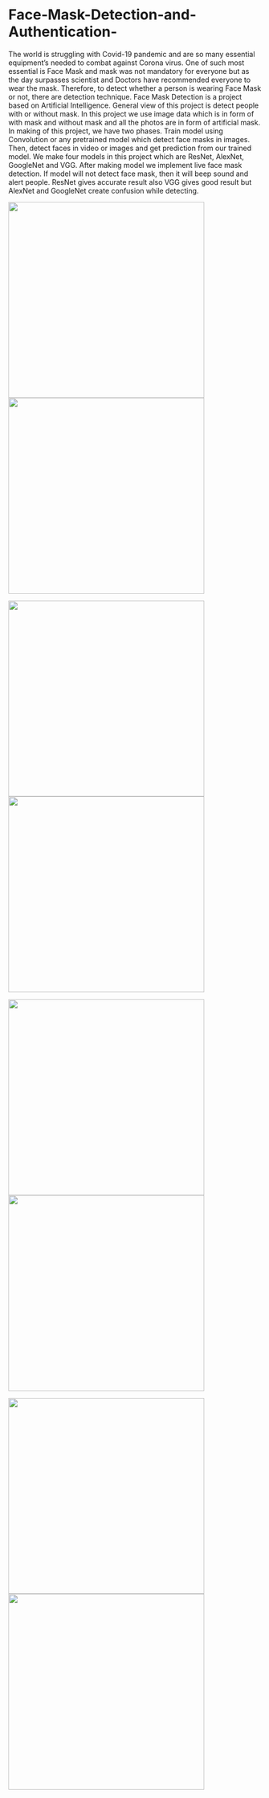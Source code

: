 # Face-Mask-Detection-and-Authentication-
The world is struggling with Covid-19 pandemic and are so many essential equipment’s needed to combat against Corona virus. One of such most essential is Face Mask and mask was not mandatory for everyone but as the day surpasses scientist and Doctors have recommended everyone to wear the mask. Therefore, to detect whether a person is wearing Face Mask or not, there are detection technique. Face Mask Detection is a project based on Artificial Intelligence. General view of this project is detect people with or without mask. In this project we use image data which is in form of with mask and without mask and all the photos are in form of artificial mask. In making of this project, we have two phases. Train model using Convolution or any pretrained model which detect face masks in images. Then, detect faces in video or images and get prediction from our trained model. We make four models in this project which are ResNet, AlexNet, GoogleNet and VGG. After making model we implement live face mask detection. If model will not detect face mask, then it will beep sound and alert people. ResNet gives accurate result also VGG gives good result but AlexNet and GoogleNet create confusion while detecting.

<p float="left">
  <img src="https://user-images.githubusercontent.com/78067738/125106126-ebf4c700-e0fc-11eb-97b0-9579e7ea4d44.jpg" width="390" />
  <img src="https://user-images.githubusercontent.com/78067738/125106136-eeefb780-e0fc-11eb-83b4-185ff428b60a.jpg" width="390" /> 
</p>
<p float="left">
  <img src="https://user-images.githubusercontent.com/78067738/125106242-0f1f7680-e0fd-11eb-8a75-58e2ea15d7c2.jpg" width="390" />
  <img src="https://user-images.githubusercontent.com/78067738/125106266-15155780-e0fd-11eb-9fc6-ac871dab52d4.jpg" width="390" /> 
</p>
<p float="left">
  <img src="https://user-images.githubusercontent.com/78067738/125106296-1d6d9280-e0fd-11eb-895f-18e274f08d97.jpg" width="390" />
  <img src="https://user-images.githubusercontent.com/78067738/125106318-2199b000-e0fd-11eb-87a4-8006dbc24b23.jpg" width="390" /> 
</p>
<p float="left">
  <img src="https://user-images.githubusercontent.com/78067738/125106339-25c5cd80-e0fd-11eb-992f-9df84de67113.jpg" width="390" />
  <img src="https://user-images.githubusercontent.com/78067738/125106353-2b231800-e0fd-11eb-8f0c-ea7ec11a82ba.jpg" width="390" /> 
</p>
